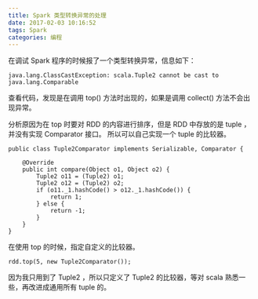 ```yaml
---
title: Spark 类型转换异常的处理
date: 2017-02-03 10:16:52
tags: Spark
categories: 编程
---
```


在调试 Spark 程序的时候报了一个类型转换异常，信息如下：
```
java.lang.ClassCastException: scala.Tuple2 cannot be cast to java.lang.Comparable
```

<!-- more -->
查看代码，发现是在调用 top() 方法时出现的，如果是调用 collect() 方法不会出现异常。


分析原因为在 top 时要对 RDD 的内容进行排序，但是 RDD 中存放的是 tuple ，并没有实现 Comparator 接口。
所以可以自己实现一个 tuple 的比较器。
```
public class Tuple2Comparator implements Serializable, Comparator {

    @Override
    public int compare(Object o1, Object o2) {
        Tuple2 o11 = (Tuple2) o1;
        Tuple2 o12 = (Tuple2) o2;
        if (o11._1.hashCode() > o12._1.hashCode()) {
            return 1;
        } else {
            return -1;
        }
    }
}
```

在使用 top 的时候，指定自定义的比较器。
```
rdd.top(5, new Tuple2Comparator());
```

因为我只用到了 Tuple2 ，所以只定义了 Tuple2 的比较器，等对 scala 熟悉一些，再改进成通用所有 tuple 的。
